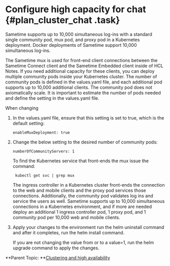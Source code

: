 # Configure high capacity for chat {#plan_cluster_chat .task}

Sametime supports up to 10,000 simultaneous log-ins with a standard single community pod, mux pod, and proxy pod in a Kubernetes deployment. Docker deployments of Sametime support 10,000 simultaneous log-ins.

The Sametime mux is used for front-end client connections between the Sametime Connect client and the Sametime Embedded client inside of HCL Notes. If you need additional capacity for these clients, you can deploy multiple community pods inside your Kubernetes cluster. The number of community pods is defined in the values.yaml file, and each additional pod supports up to 10,000 additional clients. The community pod does not axiomatically scale. It is important to estimate the number of pods needed and define the setting in the values.yaml file.

When changing

1.  In the values.yaml file, ensure that this setting is set to true, which is the default setting:

    ``` {#codeblock_t3f_gth_1vb}
    enableMuxDeployment: true
    ```

2.  Change the below setting to the desired number of community pods:

    ``` {#codeblock_cjw_rwh_1vb}
    numberOfCommunityServers: 1 
    ```

    To find the Kubernetes service that front-ends the mux issue the command:

    ``` {#codeblock_yvn_twh_1vb}
     kubectl get svc | grep mux 
    ```

    The ingress controller in a Kubernetes cluster front-ends the connection to the web and mobile clients and the proxy pod services those connections. Additionally, the community pod validates log ins and service the users as well. Sametime supports up to 10,000 simultaneous connections in a Kubernetes environment, and if more are needed deploy an additional 1 ingress controller pod, 1 proxy pod, and 1 community pod per 10,000 web and mobile clients.

3.  Apply your changes to the environment run the helm uninstall command and after it completes, run the helm install command.

    If you are not changing the value from or to a value=1, run the helm upgrade command to apply the changes.


**Parent Topic: **[Clustering and high availability](cluster_highavailability.md)

